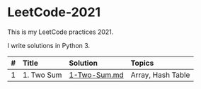 # LeetCode-2021
This is my LeetCode practices 2021.

I write solutions in Python 3. 

| # | Title | Solution | Topics |
|:--|:------|:---------|:-------|
| 1 | 1. Two Sum | [1-Two-Sum.md](https://github.com/vicw0ng-hk/LeetCode-2021/blob/main/1-Two-Sum.md) | Array, Hash Table |
